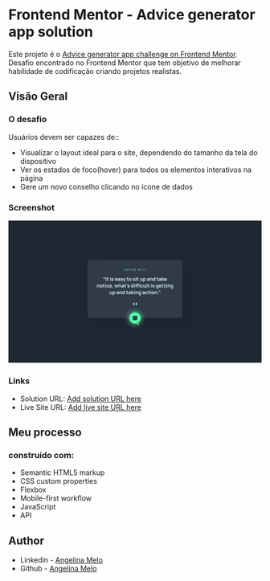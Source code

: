 # Frontend Mentor - Advice generator app solution

Este projeto é o [Advice generator app challenge on Frontend Mentor](https://www.frontendmentor.io/challenges/advice-generator-app-QdUG-13db). Desafio encontrado no Frontend Mentor que tem objetivo de melhorar habilidade de codificação criando projetos realistas.


## Visão Geral

### O desafio

Usuários devem ser capazes de::

- Visualizar o layout ideal para o site, dependendo do tamanho da tela do dispositivo
- Ver os estados de foco(hover) para todos os elementos interativos na página
- Gere um novo conselho clicando no ícone de dados



### Screenshot

![](./design/active-states.jpg)



### Links

- Solution URL: [Add solution URL here](https://github.com/ajuliamm/Advice-generator)
- Live Site URL: [Add live site URL here](https://ajuliamm.github.io/Advice-generator/)

## Meu processo

### construído com:

- Semantic HTML5 markup
- CSS custom properties
- Flexbox
- Mobile-first workflow
- JavaScript
- API



## Author

- Linkedin - [Angelina Melo](https://www.linkedin.com/in/angelinamelo/)
- Github - [Angelina Melo](https://github.com/ajuliamm)

